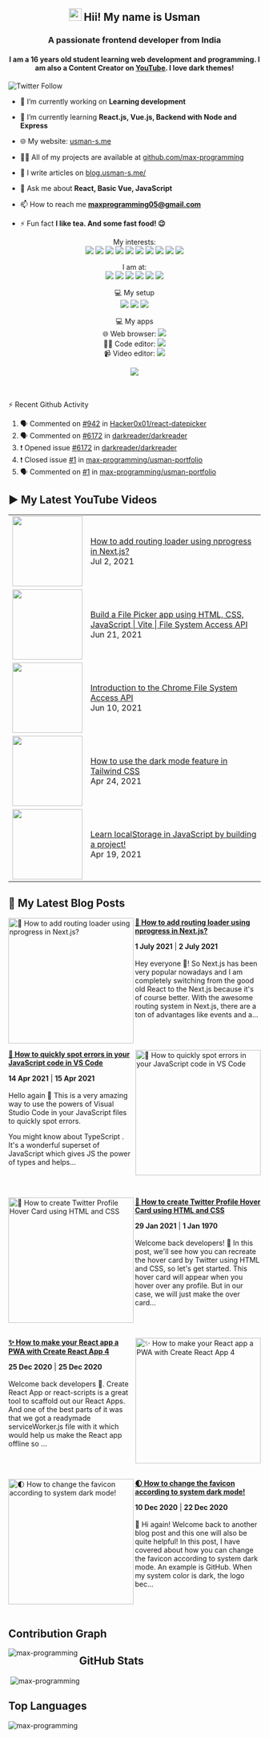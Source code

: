 <h2 align="center"><img src="https://media.giphy.com/media/hvRJCLFzcasrR4ia7z/giphy.gif" width="25px"> Hii! My name is Usman</h2>
<h3 align="center">A passionate frontend developer from India</h3>
<h4 align="center">
  I am a 16 years old student learning web development and programming. I am also a Content Creator on <a href="https://youtube.com/MaxProgramming">YouTube</a>. I love dark themes!
</h4>

![Twitter Follow](https://img.shields.io/twitter/follow/MaxProgramming1?color=1DA1F2&logo=Twitter&style=for-the-badge)

- 🔭 I’m currently working on **Learning development**

- 🌱 I’m currently learning **React.js, Vue.js, Backend with Node and Express**

- 🌐 My website: [usman-s.me](https://usman-s.me)

- 👨‍💻 All of my projects are available at [github.com/max-programming](https://github.com/max-programming)

- 📝 I write articles on [blog.usman-s.me/](https://blog.usman-s.me/)

- 💬 Ask me about **React, Basic Vue, JavaScript**

- 📫 How to reach me **maxprogramming05@gmail.com**

- ⚡ Fun fact **I like tea. And some fast food! 😉**

<!--<p align="center">
<a href="https://twitter.com/maxprogramming1" target="blank"><img align="center" src="https://cdn.jsdelivr.net/npm/simple-icons@3.0.1/icons/twitter.svg" alt="maxprogramming1" height="30" width="30" /></a>
<a href="https://stackoverflow.com/users/11727541" target="blank"><img align="center" src="https://cdn.jsdelivr.net/npm/simple-icons@3.0.1/icons/stackoverflow.svg" alt="11727541" height="30" width="30" /></a>
<a href="https://codesandbox.com/max-programming" target="blank"><img align="center" src="https://cdn.jsdelivr.net/npm/simple-icons@3.0.1/icons/codesandbox.svg" alt="max-programming" height="30" width="30" /></a>
<a href="https://fb.com/usman.sabuwala.7" target="blank"><img align="center" src="https://cdn.jsdelivr.net/npm/simple-icons@3.0.1/icons/facebook.svg" alt="usman sabuwala" height="30" width="30" /></a>
<a href="https://instagram.com/usmansabuwala7" target="blank"><img align="center" src="https://cdn.jsdelivr.net/npm/simple-icons@3.0.1/icons/instagram.svg" alt="usmansabuwala7" height="30" width="30" /></a>
<a href="https://www.youtube.com/c/max programming" target="blank"><img align="center" src="https://cdn.jsdelivr.net/npm/simple-icons@3.0.1/icons/youtube.svg" alt="max programming" height="30" width="30" /></a>
</p>-->
<!-- <p align="left"><img src="https://devicons.github.io/devicon/devicon.git/icons/bootstrap/bootstrap-plain.svg" alt="bootstrap" width="40" height="40"/> <img src="https://devicons.github.io/devicon/devicon.git/icons/css3/css3-original-wordmark.svg" alt="css3" width="40" height="40"/> <img src="https://devicons.github.io/devicon/devicon.git/icons/electron/electron-original.svg" alt="electron" width="40" height="40"/> <img src="https://devicons.github.io/devicon/devicon.git/icons/html5/html5-original-wordmark.svg" alt="html5" width="40" height="40"/> <img src="https://devicons.github.io/devicon/devicon.git/icons/javascript/javascript-original.svg" alt="javascript" width="40" height="40"/> <img src="https://devicons.github.io/devicon/devicon.git/icons/linux/linux-original.svg" alt="linux" width="40" height="40"/> <img src="https://devicons.github.io/devicon/devicon.git/icons/python/python-original.svg" alt="python" width="40" height="40"/> <img src="https://devicons.github.io/devicon/devicon.git/icons/react/react-original-wordmark.svg" alt="react" width="40" height="40"/> <img src="https://devicons.github.io/devicon/devicon.git/icons/vuejs/vuejs-original-wordmark.svg" alt="vuejs" width="40" height="40"/></p> -->
<p align="center">
  My interests: <br>
  <img src="https://img.shields.io/badge/html5%20-%23E34F26.svg?&style=for-the-badge&logo=html5&logoColor=white">
  <img src="https://img.shields.io/badge/css3%20-%231572B6.svg?&style=for-the-badge&logo=css3&logoColor=white">
  <img src="https://img.shields.io/badge/javascript%20-%23323330.svg?&style=for-the-badge&logo=javascript&logoColor=%23F7DF1E">
  <img src="https://img.shields.io/badge/python%20-%2314354C.svg?&style=for-the-badge&logo=python&logoColor=white">
  <img src="https://img.shields.io/badge/node.js%20-%2343853D.svg?&style=for-the-badge&logo=node.js&logoColor=white">
  <img src="https://img.shields.io/badge/express.js%20-%23404d59.svg?&style=for-the-badge">
  <img src="https://img.shields.io/badge/react%20-%2320232a.svg?&style=for-the-badge&logo=react&logoColor=%2361DAFB">
  <img src="https://img.shields.io/badge/material%20ui%20-%230081CB.svg?&style=for-the-badge&logo=material-ui&logoColor=white">
  <img src="https://img.shields.io/badge/vuejs%20-%2335495e.svg?&style=for-the-badge&logo=vue.js&logoColor=%234FC08D">
  <img src="https://img.shields.io/badge/electron%20-%2320232e.svg?&style=for-the-badge&logo=electron&logoColor=%47848F">
</p>

<p align="center">
  I am at: <br>
  <a href="https://youtube.com/MaxProgramming"><img src="https://img.shields.io/badge/youtube-%23FF0000.svg?&style=for-the-badge&logo=youtube&logoColor=white"></a>
  <a href="https://www.facebook.com/usman.sabuwala.7"><img src="https://img.shields.io/badge/facebook-%231877F2.svg?&style=for-the-badge&logo=facebook&logoColor=white"></a>
  <a href="https://www.instagram.com/usmansabuwala7/"><img src="https://img.shields.io/badge/instagram-%23E4405F.svg?&style=for-the-badge&logo=instagram&logoColor=white"></a>
  <a href="https://twitter.com/MaxProgramming1"><img src="https://img.shields.io/badge/twitter-%231DA1F2.svg?&style=for-the-badge&logo=twitter&logoColor=white"></a>
  <a href="https://blog.usman-s.me/"><img src="https://img.shields.io/badge/Hashnode-%232962FF.svg?&style=for-the-badge&logo=hashnode&logoColor=white"></a>
  <a href="https://dev.to/maxprogramming"><img src="https://img.shields.io/badge/DEV.TO-%230A0A0A.svg?&style=for-the-badge&logo=dev.to&logoColor=white"></a>
</p>
<p align="center">
 💻 My setup <br>
  <img src="https://img.shields.io/badge/windows-0078D6?logo=windows&logoColor=white&style=for-the-badge">
  <img src="https://img.shields.io/badge/intel-core%20i3%203rd-%230071C5.svg?&style=for-the-badge&logo=intel&logoColor=white">
  <img src="https://img.shields.io/badge/RAM-8GB-%230071C5.svg?&style=for-the-badge&logoColor=white" />
</p>
<p align="center">
 💻 My apps <br>
  🌐 Web browser: <a htef="https://microsoftedge.com"><img src="https://img.shields.io/badge/microsoft edge-0078D6?logo=microsoft-edge&logoColor=white&style=for-the-badge&color=31BAE4"></a>
  <br>
  👨‍💻 Code editor: <a href="https://code.visualstudio.com"><img src="https://img.shields.io/badge/VS Code-0078D6?logo=visual-studio-code&logoColor=white&style=for-the-badge&color=0086D1"></a>
  <br>
  📹 Video editor: <a href="http://shotcut.org/"><img src="https://img.shields.io/badge/shotcut-0078D6?logoColor=white&style=for-the-badge&color=115C77"></a>
</p>
<p align="center"> 
  <img src="https://profile-counter.glitch.me/max-programming/count.svg" />
</p>
<br />
<br />

  <summary>⚡ Recent Github Activity</summary>

<!--START_SECTION:activity-->
1. 🗣 Commented on [#942](https://github.com/Hacker0x01/react-datepicker/issues/942) in [Hacker0x01/react-datepicker](https://github.com/Hacker0x01/react-datepicker)
2. 🗣 Commented on [#6172](https://github.com/darkreader/darkreader/issues/6172) in [darkreader/darkreader](https://github.com/darkreader/darkreader)
3. ❗️ Opened issue [#6172](https://github.com/darkreader/darkreader/issues/6172) in [darkreader/darkreader](https://github.com/darkreader/darkreader)
4. ❗️ Closed issue [#1](https://github.com/max-programming/usman-portfolio/issues/1) in [max-programming/usman-portfolio](https://github.com/max-programming/usman-portfolio)
5. 🗣 Commented on [#1](https://github.com/max-programming/usman-portfolio/issues/1) in [max-programming/usman-portfolio](https://github.com/max-programming/usman-portfolio)
<!--END_SECTION:activity-->

<!--START_SECTION:waka-->
<!--END_SECTION:waka-->

## ▶ My Latest YouTube Videos
<table>
  <tbody>
<!-- YOUTUBE:START --><tr><td><a href="https://www.youtube.com/watch?v=oD0CIe14M5I"><img width="140px" src="https://i.ytimg.com/vi/oD0CIe14M5I/mqdefault.jpg"></a></td>
<td><a href="https://www.youtube.com/watch?v=oD0CIe14M5I">How to add routing loader using nprogress in Next.js?</a><br/>Jul 2, 2021</td></tr>
<tr><td><a href="https://www.youtube.com/watch?v=aSGV-j8dTwY"><img width="140px" src="https://i.ytimg.com/vi/aSGV-j8dTwY/mqdefault.jpg"></a></td>
<td><a href="https://www.youtube.com/watch?v=aSGV-j8dTwY">Build a File Picker app using HTML, CSS, JavaScript | Vite | File System Access API</a><br/>Jun 21, 2021</td></tr>
<tr><td><a href="https://www.youtube.com/watch?v=QDiA6auJaMg"><img width="140px" src="https://i.ytimg.com/vi/QDiA6auJaMg/mqdefault.jpg"></a></td>
<td><a href="https://www.youtube.com/watch?v=QDiA6auJaMg">Introduction to the Chrome File System Access API</a><br/>Jun 10, 2021</td></tr>
<tr><td><a href="https://www.youtube.com/watch?v=QmGGHr0BHkY"><img width="140px" src="https://i.ytimg.com/vi/QmGGHr0BHkY/mqdefault.jpg"></a></td>
<td><a href="https://www.youtube.com/watch?v=QmGGHr0BHkY">How to use the dark mode feature in Tailwind CSS</a><br/>Apr 24, 2021</td></tr>
<tr><td><a href="https://www.youtube.com/watch?v=U693xrQKFy4"><img width="140px" src="https://i.ytimg.com/vi/U693xrQKFy4/mqdefault.jpg"></a></td>
<td><a href="https://www.youtube.com/watch?v=U693xrQKFy4">Learn localStorage in JavaScript by building a project!</a><br/>Apr 19, 2021</td></tr>
<!-- YOUTUBE:END -->
  </tbody>
 <table>
   
## 👀 My Latest Blog Posts 
   
<!-- HASHNODE_BLOG:START -->
<p align="left">
<a href="blog.usman-s.me/how-to-add-routing-loader-using-nprogress-in-nextjs" title="💫 How to add routing loader using nprogress in Next.js?"><img src="https://cdn.hashnode.com/res/hashnode/image/upload/v1625221932414/rjbSj_res.png" alt="💫 How to add routing loader using nprogress in Next.js?" width="250px" align="left" /></a>
<a href="blog.usman-s.me/how-to-add-routing-loader-using-nprogress-in-nextjs" title="💫 How to add routing loader using nprogress in Next.js?"><strong>💫 How to add routing loader using nprogress in Next.js?</strong></a>
<div><strong>1 July 2021</strong> | <strong>2 July 2021</strong></div>
<br/> Hey everyone 👋!
So Next.js has been very popular nowadays and I am completely switching from the good old React to the Next.js because it's of course better.
With the awesome routing system in Next.js, there are a ton of advantages like events and a... </p> <br/> <br/>
<p align="left">
<a href="blog.usman-s.me/how-to-quickly-spot-errors-in-your-javascript-code-in-vs-code" title="🐛 How to quickly spot errors in your JavaScript code in VS Code"><img src="https://cdn.hashnode.com/res/hashnode/image/upload/v1618404188804/JCkGJFKhD.png" alt="🐛 How to quickly spot errors in your JavaScript code in VS Code" width="250px" align="right" /></a>
<a href="blog.usman-s.me/how-to-quickly-spot-errors-in-your-javascript-code-in-vs-code" title="🐛 How to quickly spot errors in your JavaScript code in VS Code"><strong>🐛 How to quickly spot errors in your JavaScript code in VS Code</strong></a>
<div><strong>14 Apr 2021</strong> | <strong>15 Apr 2021</strong></div>
<br/> Hello again 👋
This is a very amazing way to use the powers of Visual Studio Code in your JavaScript files to quickly spot errors.

You might know about  TypeScript . It's a wonderful superset of JavaScript which gives JS the power of types and helps... </p> <br/> <br/>
<p align="left">
<a href="blog.usman-s.me/how-to-create-twitter-profile-hover-card-using-html-and-css" title="🎨 How to create Twitter Profile Hover Card using HTML and CSS"><img src="https://cdn.hashnode.com/res/hashnode/image/upload/v1611905993702/akVYADg6g.png" alt="🎨 How to create Twitter Profile Hover Card using HTML and CSS" width="250px" align="left" /></a>
<a href="blog.usman-s.me/how-to-create-twitter-profile-hover-card-using-html-and-css" title="🎨 How to create Twitter Profile Hover Card using HTML and CSS"><strong>🎨 How to create Twitter Profile Hover Card using HTML and CSS</strong></a>
<div><strong>29 Jan 2021</strong> | <strong>1 Jan 1970</strong></div>
<br/> Welcome back developers! 👋
In this post, we'll see how you can recreate the hover card by Twitter using HTML and CSS, so let's get started.
This hover card will appear when you hover over any profile. But in our case, we will just make the over card... </p> <br/> <br/>
<p align="left">
<a href="blog.usman-s.me/how-to-make-your-react-app-a-pwa-with-create-react-app-4" title="✨ How to make your React app a PWA with Create React App 4"><img src="https://cdn.hashnode.com/res/hashnode/image/upload/v1608871466811/e5_5zDD81.png" alt="✨ How to make your React app a PWA with Create React App 4" width="250px" align="right" /></a>
<a href="blog.usman-s.me/how-to-make-your-react-app-a-pwa-with-create-react-app-4" title="✨ How to make your React app a PWA with Create React App 4"><strong>✨ How to make your React app a PWA with Create React App 4</strong></a>
<div><strong>25 Dec 2020</strong> | <strong>25 Dec 2020</strong></div>
<br/> Welcome back developers 👋.
Create React App or react-scripts is a great tool to scaffold out our React Apps. And one of the best parts of it was that we got a readymade serviceWorker.js file with it which would help us make the React app offline so ... </p> <br/> <br/>
<p align="left">
<a href="blog.usman-s.me/how-to-change-the-favicon-according-to-system-dark-mode" title="🌓 How to change the favicon according to system dark mode!"><img src="https://cdn.hashnode.com/res/hashnode/image/upload/v1607580494174/JRrtZUUoP.png" alt="🌓 How to change the favicon according to system dark mode!" width="250px" align="left" /></a>
<a href="blog.usman-s.me/how-to-change-the-favicon-according-to-system-dark-mode" title="🌓 How to change the favicon according to system dark mode!"><strong>🌓 How to change the favicon according to system dark mode!</strong></a>
<div><strong>10 Dec 2020</strong> | <strong>22 Dec 2020</strong></div>
<br/> 👋 Hi again!
Welcome back to another blog post and this one will also be quite helpful! In this post, I have covered about how you can change the favicon according to system dark mode.
An example is  GitHub. When my system color is dark, the logo bec... </p> <br/> <br/>
<!-- HASHNODE_BLOG:END -->


## Contribution Graph
<p><img align="left" src="https://activity-graph.herokuapp.com/graph?username=max-programming&theme=github" alt="max-programming" /></p> 

## GitHub Stats
<p>&nbsp;<img align="center" src="https://github-readme-stats.max-programming.vercel.app/api?username=max-programming&show_icons=true&theme=react&count_private=true" alt="max-programming" /></p>

## Top Languages
<p><img align="left" src="https://github-readme-stats.max-programming.vercel.app/api/top-langs/?username=max-programming&layout=compact&hide=html&theme=react" alt="max-programming" /></p> 
